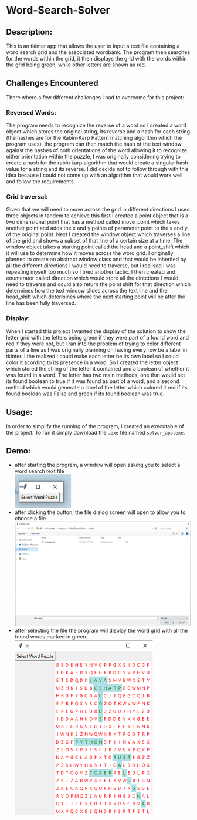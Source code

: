 # Word-Search-Solver
## Description:
This is an tkinter app that allows the user to input a text file containing a word search grid and the associated wordbank.
The program then searches for the words within the grid, it then displays the grid with the words within the grid being green,
while other letters are shown as red.
## Challenges Encountered
There where a few different challenges I had to overcome for this project:
### Reversed Words:
The program needs to recognize the reverse of a word so I created a word object which stores the original string, its reverse and a hash for each string (the hashes are for the Rabin-Karp Pattern matching algorithm which the program uses), the program can then match the hash of the text window against the hashes of both orientations of the word allowing it to recognize either orientation within the puzzle, I was originally considering trying to create a hash for the rabin karp algorithm that would create a singular hash value for a string and its reverse. I did decide not to follow through with this idea because I could not come up with an algorithm that would work well and follow the requirements.
### Grid traversal:
Given that we will need to move across the grid in different directions I used three objects in tandem to achieve this first I created a point object that is a two dimensional point that has a method called move_point which takes another point and adds the x and y points of parameter point to the x and y of the original point. Next I created the window object which traverses a line of the grid and shows a subset of that line of a certain size at a time. The window object takes a starting point called the head and a point_shift which it will use to determine how it moves across the word grid. I originally planned to create an abstract window class and that would be inherited by all the different directions I would need to traverse, but i realised I was repeating myself too much so I tried another tactic. I then created and enumerator called direction which would store all the directions I would need to traverse and could also return the point shift for that direction which determines how the text window slides across the text line and the head_shift which determines where the next starting point will be after the line has been fully traversed.
### Display:
When I started this project I wanted the display of the solution to show the letter grid with the letters being green if they were part of a found word and red if they were not, but I ran into the problem of trying to color different parts of a line as I was originally planning on having every row be a label in tkinter. I the realized I could make each letter be its own label so I could color it acording to its presence in a word. So I created the letter object which stored the string of the letter it contained and a boolean of whether it was found in a word. The letter has two main methods, one that would set its found boolean to true if it was found as part of a word, and a second method which would generate a label of the letter which colored it red if its found boolean was False and green if its found boolean was true.
## Usage:
In order to simplify the running of the program, I created an executable of the project. To run it simply download the `.exe` file named `solver_app.exe`.
## Demo:
* after starting the program, a window will open asking you to select a word search text file\
![opening file screen](images/file_selector.png)
* after clicking the button, the file dialog screen will open to allow you to choose a file\
![picking a file screen](images/file_dialog.png)
* after selecting the file the program will display the word grid with all the found words marked in green.\
![picking a file screen](images/final_screen.png)
